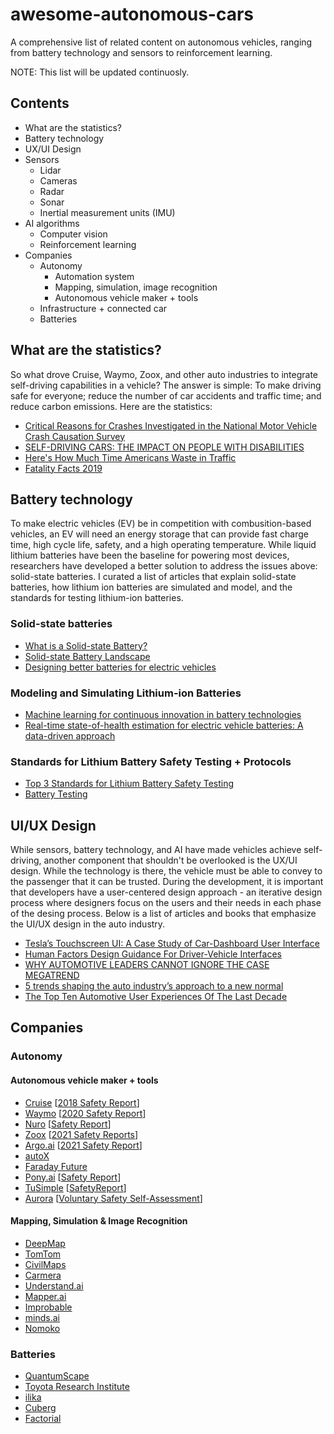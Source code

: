 # awesome-autonomous-cars
A comprehensive list of related content on autonomous vehicles, ranging from battery technology and sensors to reinforcement learning.

NOTE: This list will be updated continuosly.

## Contents
* What are the statistics?
* Battery technology
* UX/UI Design
* Sensors
  * Lidar
  * Cameras
  * Radar
  * Sonar
  * Inertial measurement units (IMU)
* AI algorithms
  * Computer vision
  * Reinforcement learning
* Companies
  * Autonomy 
    * Automation system
    * Mapping, simulation, image recognition
    * Autonomous vehicle maker + tools 
  * Infrastructure + connected car
  * Batteries

## What are the statistics?
So what drove Cruise, Waymo, Zoox, and other auto industries to integrate self-driving capabilities in a vehicle? The answer is simple: To make driving safe for everyone; reduce the number of car accidents and traffic time; and reduce carbon emissions. Here are the statistics:
* [Critical Reasons for Crashes Investigated in the National Motor Vehicle Crash Causation Survey](https://crashstats.nhtsa.dot.gov/Api/Public/ViewPublication/812115)
* [SELF-DRIVING CARS: THE IMPACT ON PEOPLE WITH DISABILITIES](https://rudermanfoundation.org/wp-content/uploads/2017/08/Self-Driving-Cars-The-Impact-on-People-with-Disabilities_FINAL.pdf)
* [Here's How Much Time Americans Waste in Traffic](https://abcnews.go.com/US/time-americans-waste-traffic/story?id=33313765)
* [Fatality Facts 2019](https://www.iihs.org/topics/fatality-statistics/detail/state-by-state)

## Battery technology
To make electric vehicles (EV) be in competition with combusition-based vehicles, an EV will need an energy storage that can provide fast charge time, high cycle life, safety, and a high operating temperature. While liquid lithium batteries have been the baseline for powering most devices, researchers have developed a better solution to address the issues above: solid-state batteries. I curated a list of articles that explain solid-state batteries, how lithium ion batteries are simulated and model, and the standards for testing lithium-ion batteries.
### Solid-state batteries
* [What is a Solid-state Battery?](https://www.samsungsdi.com/column/technology/detail/56462.html?listType=gallery#)
* [Solid-state Battery Landscape](https://www.quantumscape.com/blog/solid-state-battery-landscape/)
* [Designing better batteries for electric vehicles](https://news.mit.edu/2021/designing-better-batteries-electric-vehicles-0816)

### Modeling and Simulating Lithium-ion Batteries
* [Machine learning for continuous innovation in battery technologies](https://www.nature.com/articles/s41578-020-0216-y)
* [Real-time state-of-health estimation for electric vehicle batteries: A data-driven approach](https://www.sciencedirect.com/science/article/abs/pii/S0306261916306456)

### Standards for Lithium Battery Safety Testing + Protocols
* [Top 3 Standards for Lithium Battery Safety Testing](https://metlabs.com/battery/top-3-standards-for-lithium-battery-safety-testing/)
* [Battery Testing](https://www.mpoweruk.com/testing.htm)

## UI/UX Design
While sensors, battery technology, and AI have made vehicles achieve self-driving, another component that shouldn't be overlooked is the UX/UI design. While the technology is there, the vehicle must be able to convey to the passenger that it can be trusted. During the development, it is important that developers have a user-centered design approach - an iterative design process where designers focus on the users and their needs in each phase of the desing process. Below is a list of articles and books that emphasize the UI/UX design in the auto industry.
* [Tesla’s Touchscreen UI: A Case Study of Car-Dashboard User Interface](https://www.nngroup.com/articles/tesla-big-touchscreen/)
* [Human Factors Design Guidance For Driver-Vehicle Interfaces](https://www.nhtsa.gov/sites/nhtsa.gov/files/documents/812360_humanfactorsdesignguidance.pdf)
* [WHY AUTOMOTIVE LEADERS CANNOT IGNORE THE CASE MEGATREND](https://www.infopulse.com/blog/why-automotive-leaders-cannot-ignore-the-case-megatrend/)
* [5 trends shaping the auto industry’s approach to a new normal](https://www.thinkwithgoogle.com/consumer-insights/consumer-trends/auto-industry-impact-during-coronavirus/)
* [The Top Ten Automotive User Experiences Of The Last Decade](https://www.forbes.com/sites/stevetengler/2020/05/06/the-top-ten-automotive-user-experiences-of-the-last-decade/#d2be90a7de18)

## Companies
### Autonomy 
#### Autonomous vehicle maker + tools
* [Cruise](https://www.getcruise.com/) [[2018 Safety Report](https://www.gm.com/content/dam/company/docs/us/en/gmcom/gmsafetyreport.pdf)]
* [Waymo](https://waymo.com/) [[2020 Safety Report](https://storage.googleapis.com/waymo-uploads/files/documents/safety/2021-08-waymo-safety-report.pdf)]
* [Nuro](https://www.nuro.ai/) [[Safety Report](https://nuro.sfo3.digitaloceanspaces.com/Nuro-VSSA-2021_Final.pdf?mtime=20210411085155&focal=none)]
* [Zoox](https://zoox.com/) [[2021 Safety Reports](https://zoox.com/safety/)]
* [Argo.ai](https://www.argo.ai/) [[2021 Safety Report](https://www.argo.ai/wp-content/uploads/2021/04/ArgoSafetyReport.pdf)]
* [autoX](https://www.autox.ai/en/index.html)
* [Faraday Future](https://www.ff.com/)
* [Pony.ai](https://pony.ai/) [[Safety Report](https://static.cdn.xiaomazhixing.com/file/1629342785780/07b18f76-b57b-4494-b33f-5ffc99437aae)]
* [TuSimple](https://www.tusimple.com/) [[SafetyReport](https://www.tusimple.com/wp-content/uploads/2021/03/TuSimple-Safety-Report.pdf)]
* [Aurora](https://aurora.tech/) [[Voluntary Safety Self-Assessment](https://prismic-io.s3.amazonaws.com/aurora-dev/eca92b55-80e9-4240-93b9-61683da1f875_Aurora_VSSA_2021_Final.pdf)]
#### Mapping, Simulation & Image Recognition 
* [DeepMap](https://www.deepmap.ai/)
* [TomTom](https://www.tomtom.com/en_us/)
* [CivilMaps](https://civilmaps.com/)
* [Carmera](https://www.carmera.com/)
* [Understand.ai](https://understand.ai/)
* [Mapper.ai](https://mapper.ai/)
* [Improbable](https://www.improbable.io/)
* [minds.ai](https://www.minds.ai/)
* [Nomoko](https://nomoko.world/)

### Batteries
* [QuantumScape](https://www.quantumscape.com/)
* [Toyota Research Institute](https://www.tri.global/)
* [ilika](https://www.ilika.com/)
* [Cuberg](https://cuberg.net/)
* [Factorial](https://factorialenergy.com/)

